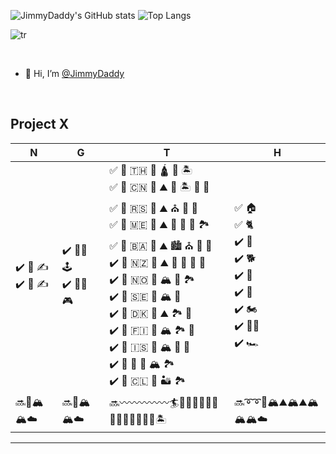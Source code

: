 ![JimmyDaddy's GitHub stats](https://github-readme-stats-jimmydaddy.vercel.app/api?username=jimmydaddy&show_icons=true&theme=tokyonight&include_all_commits=true&hide_rank=true&count_private=true)
![Top Langs](https://github-readme-stats-jimmydaddy.vercel.app/api/top-langs?username=jimmydaddy&theme=tokyonight&layout=compact&langs_count=10&hide=matlab,Ruby&exclude_repo=react-native-jimmy-baidumap,AI-learning,seed-quickstart-webpack,rust-tour)

![tr](https://github-profile-trophy.vercel.app/?username=jimmydaddy&theme=tokyonight&row=1&column=6&&margin-w=8&margin-h=8)
<!--
  <img src="https://img.shields.io/github/followers/JimmyDaddy?label=Followers&style=flat&color=0e75b6" alt="JimmyDaddy"/>
  <img src="https://komarev.com/ghpvc/?username=JimmyDaddy&label=Visitors&color=0e75b6&style=flat" alt="JimmyDaddy" /> 
-->

<br />

* 👋 Hi, I’m [@JimmyDaddy](https://github.com/JimmyDaddy)

<br />

## Project X

| N | G | T | H |
| ------- | ------- | ------- |  ------- |
| ✔️ 📖 ✍️ <br/> ✔️ 📗 ✍️ | ✔️ 👨‍💻 🕹️ <br/> ✔️ 👨‍💻 🎮 | ✅ 🛫 🇹🇭 🚌 🛕 🌊 🏝️ <br /> ✅ 🚗 🇨🇳 🚗 ⛰️ 🌊 🏝️ 🎪 🌄  <br /> ✅ 🛬 🇷🇸 🚗 ⛰️ ⛪ 🕌 🏰  <br /> ✅ 🚗 🇲🇪 🚗 ⛰️ 🌊 🌴 🌅 🏞️ <br/> ✅ 🚗 🇧🇦 🚗 ⛰️ 🏙️ ⛪ 🕌 🏰 <br/> ✔️ 🛬 🇳🇿 🚗 ⛰️ 🌊 🌴 🌋 🌄 <br/> ✔️ 🛫 🇳🇴 🚐 🏔️ 🌄 🏞️ <br/> ✔️ 🚐 🇸🇪 🚐 🏔️ 🌄  <br/> ✔️ 🚗 🇩🇰 🚗 ⛰️ 🏞️ 🌄 <br/> ✔️ 🚗 🇫🇮 🚗 🏔️ 🏞️ 🌄  <br/> ✔️ 🛫 🇮🇸 🚗 🏔️ 🧊 🌊  <br/> ✔️ 🛬 🏴󠁧󠁢󠁳󠁣󠁴󠁿 🚗 🏔️ 🏞️ <br/> ✔️ 🛫 🇨🇱 🚗 🏜️ 🏞️  | ✅ 🏠 <br/> ✅ 🐈 <br/> ✔️ 🏡 <br/> ✔️ 🐕 <br/> ✔️ 🐩 <br/> ✔️ 🐒 <br/> ✔️ 🏍️ <br/> ✔️ 🚵‍♂️ <br/> ✔️ 🏎️ | 
| 🔜🧗🏔️🏔️☁️ | 🔜🧗🏔️🏔️☁️ | 🔜〰️〰️〰️〰️〰️🏄🌊🌊🌊🌊🌊🌊🌊🌊🌊🌊🌊🌊🌊🏝️ | 🔜➰➰🧗🏔️⛰️🏔️⛰️🏔️🏔️🏔️☁️  |

---
<!--
### N

✔️ 📖 ✍️

### G

✔️ 👨‍💻 🕹️

### H

✔️ 🏡 🐕 🐩 🐈 🐒

### T

##### Progress
⛰️〰️〰️〰️〰️〰️🏄🌊🌊🌊🌊🌊🌊🌊🌊🌊🌊🌊🌊🌊🏝️

##### List

✅ 🛫 🇹🇭 🚌 🛕 🌊 🏝️  
✅ 🚗 🇨🇳 🚗 ⛰️ 🌊 🏝️ 🎪 🌄  
✅ 🛬 🇷🇸 🚗 ⛰️ ⛪ 🕌 🏰  
✅ 🚗 🇲🇪 🚗 ⛰️ 🌊 🌴 🌅 🏞️  
✅ 🚗 🇧🇦 🚗 ⛰️ 🏙️ ⛪ 🕌 🏰  
✔️ 🛬 🇳🇿 🚗 ⛰️ 🌊 🌴 🌋 🌄    
✔️ 🛫 🇳🇴 🚐 🏔️ 🌄 🏞️    
✔️ 🚐 🇸🇪 🚐 🏔️ 🌄  
✔️ 🚗 🇩🇰 🚗 ⛰️ 🏞️ 🌄  
✔️ 🚗 🇫🇮 🚗 🏔️ 🏞️ 🌄  
✔️ 🛫 🇮🇸 🚗 🏔️ 🧊 🌊  
✔️ 🛬 🏴󠁧󠁢󠁳󠁣󠁴󠁿 🚗 🏔️ 🏞️    
✔️ 🛫 🇨🇱 🚗 🏜️ 🏞️  
-->

<!--
[![JimmyDaddy's wakatime stats](https://github-readme-stats-jimmydaddy.vercel.app/api/wakatime?username=JimmyDaddy&range=last_7_days&theme=tokyonight)](https://github.com/anuraghazra/github-readme-stats)
-->


